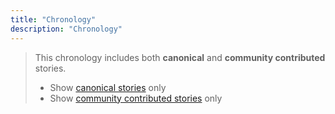 ```yaml
---
title: "Chronology"
description: "Chronology"
---
```

>This chronology includes both **canonical** and **community contributed** stories.
>- Show [canonical stories](/canonical/) only
>- Show [community contributed stories](/contributed/) only
